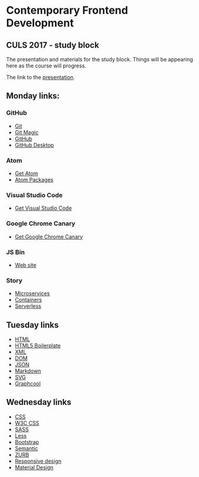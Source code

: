 # Contemporary Frontend Development
## CULS 2017 - study block

The presentation and materials for the study block. Things will be appearing here as
the course will progress. 

The link to the [presentation](https://laststar.github.io/showrum/#/presentation/aHR0cHM6Ly9yYXdnaXQuY29tL3BlcGUvY3Vscy1mcm9udGVuZC0yMDE3L21hc3Rlci9wcmVzZW50YXRpb24ubWQ%3D/1/1 "Presentation").

## Monday links:

### GitHub

- [Git](https://git-scm.com)
- [Git Magic](https://crypto.stanford.edu/~blynn/gitmagic/index.html)
- [GitHub](https://github.com)
- [GitHub Desktop](https://desktop.github.com/)

### Atom

- [Get Atom](https://atom.io/)
- [Atom Packages](https://atom.io/packages)

### Visual Studio Code

- [Get Visual Studio Code](https://code.visualstudio.com)

### Google Chrome Canary

- [Get Google Chrome Canary](https://www.google.com/chrome/browser/canary.html)

### JS Bin

- [Web site](http://jsbin.com)

### Story

- [Microservices](https://en.wikipedia.org/wiki/Microservices)
- [Containers](https://en.wikipedia.org/wiki/Operating-system-level_virtualization)
- [Serverless](https://en.wikipedia.org/wiki/Serverless_computing)

## Tuesday links

- [HTML](https://www.w3.org/TR/html5/)
- [HTML5 Boilerplate](https://github.com/h5bp/html5-boilerplate)
- [XML](https://en.wikipedia.org/wiki/Extensible_Markup_Language)
- [DOM](https://en.wikipedia.org/wiki/Document_Object_Model)
- [JSON](https://en.wikipedia.org/wiki/JSON)
- [Markdown](https://daringfireball.net/projects/markdown/syntax)
- [SVG](https://developer.mozilla.org/en-US/docs/Web/SVG)
- [Graphcool](https://blog.graph.cool/introducing-the-graphcool-framework-d9edab2a7816?__s=emngcpcm7vkmgiokuiyk)

## Wednesday links

- [CSS](https://en.wikipedia.org/wiki/Cascading_Style_Sheets)
- [W3C CSS](https://www.w3.org/Style/CSS/Overview.en.html)
- [SASS](http://sass-lang.com)
- [Less](http://lesscss.org)
- [Bootstrap](http://getbootstrap.com)
- [Semantic](https://semantic-ui.com)
- [ZURB](https://foundation.zurb.com)
- [Responsive design](https://en.wikipedia.org/wiki/Responsive_web_design)
- [Material Design](https://material.io)
